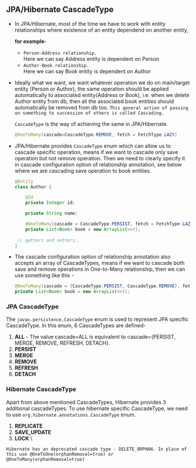 ## JPA/Hibernate CascadeType

* In JPA/Hibernate, most of the time we have to work with entity relationships where existence of an entity dependend on another entity,

  **for example**- 
  * `Person-Address relationship.` \
     Here we can say Address entity is dependent on Person
  * `Author-Book relationship.` \
     Here we can say Book entity is dependent on Author

* Ideally what we want, we want whatever operation we do on main/target entity (Person or Author), the same operation should be applied automatically to associated entity(Address or Book), i.e. when we delete Author entity from db, then all the associated book entities should automatically be removed from db too. `This general action of passing on something to succession of others is called Cascading.` 

  `CascadeType` is the way of achieving the same in JPA/Hibernate.
  ```java
  @OneToMany(cascade=CascadeType.REMOVE, fetch = FetchType.LAZY)
  ```
 
* JPA/Hibernate provides `CascadeType` enum which can allow us to cascade specific operation, means if we want to cascade only save operation but not remove operation. Then we need to clearly specify it in cascade configuration option of relationship annotation, see below where we are cascading save operation to book entities. 
  ```java
  @Entity
  class Author {

	  @Id
	  private Integer id;

	  private String name;

	  @OneToMany(cascade = CascadeType.PERSIST, fetch = FetchType.LAZY)
	  private List<Book> book = new ArrayList<>();
 
   // getters and setters..
  }
  ```
  
* The cascade configuration option of relationship annotation also accepts an array of CascadeTypes, means if we want to cascade both save and remove operations in One-to-Many relationship, then we can use something like this -
  ```java
  @OneToMany(cascade = {CascadeType.PERSIST, CascadeType.REMOVE}, fetch = FetchType.LAZY)
  private List<Book> book = new ArrayList<>();
  ```
  
### JPA CascadeType
The `javax.persistence.CascadeType` enum is used to represent JPA specific CascadeType. In this enum, 6 CascadeTypes are defined-
1. **ALL** - The value cascade=ALL is equivalent to cascade={PERSIST, MERGE, REMOVE, REFRESH, DETACH}.
2. **PERSIST**
3. **MERGE**
4. **REMOVE**
5. **REFRESH**
6. **DETACH**

### Hibernate CascadeType
Apart from above mentioned CascadeTypes, Hibernate provides 3 additional cascadeTypes. To use hibernate specific CascadeType, we need to use `org.hibernate.annotations.CascadeType` enum.
1. **REPLICATE**
2. **SAVE_UPDATE**
3. **LOCK** \

`Hibernate has an deprecated cascade type - DELETE_ORPHAN. In place of this use @OneToOne(orphanRemoval=true) or @OneToMany(orphanRemoval=true)`

